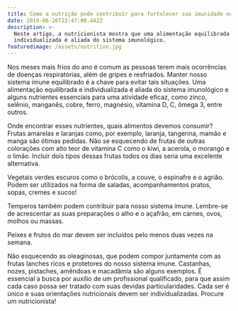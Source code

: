 ```yaml
---
title: Como a nutrição pode contribuir para fortalecer sua imunidade nesse inverno
date: 2019-06-26T22:47:00.442Z
description: >-
  Neste artigo, a nutricionista mostra que uma alimentação equilibrada e
  individualizada é aliada do sistema imunológico.
featuredimage: /assets/nutrition.jpg
---
```

Nos meses mais frios do ano é comum as pessoas terem mais ocorrências de doenças respiratórias, além de gripes e resfriados. Manter nosso sistema imune equilibrado é a chave para evitar tais situações. Uma alimentação equilibrada e individualizada é aliada do sistema imunológico e alguns nutrientes essenciais para uma atividade eficaz, como zinco, selênio, manganês, cobre, ferro, magnésio, vitamina D, C, ômega 3, entre outros.



Onde encontrar esses nutrientes, quais alimentos devemos consumir? Frutas amarelas e laranjas como, por exemplo, laranja, tangerina, mamão e manga são ótimas pedidas. Não se esquecendo de frutas de outras colorações com alto teor de vitamina C como o kiwi, a acerola, o morango e o limão. Incluir dois tipos dessas frutas todos os dias seria uma excelente alternativa. 



Vegetais verdes escuros como o brócolis, a couve, o espinafre e o agrião. Podem ser utilizados na forma de saladas, acompanhamentos pratos, sopas, cremes e sucos!



Temperos também podem contribuir para nosso sistema imune. Lembre-se de acrescentar as suas preparações o alho e o açafrão, em carnes, ovos, molhos ou massas. 



Peixes e frutos do mar devem ser incluídos pelo menos duas vezes na semana. 



Não esquecendo as oleaginosas, que podem compor juntamente com as frutas lanches ricos e protetores do nosso sistema imune. Castanhas, nozes, pistaches, amêndoas e macadâmia são alguns exemplos. É essencial a busca por auxílio de um profissional qualificado, para que assim cada caso possa ser tratado com suas devidas particularidades. Cada ser é único e suas orientações nutricionais devem ser individualizadas. Procure um nutricionista!

